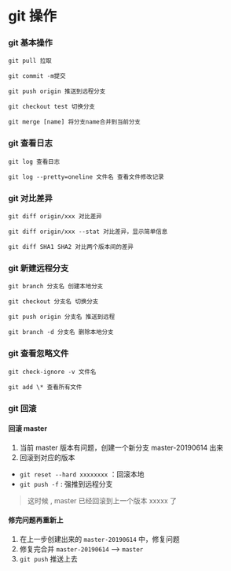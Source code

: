 # git 操作

### git 基本操作

`git pull 拉取`

`git commit -m提交`

`git push origin 推送到远程分支`

`git checkout test 切换分支`

`git merge [name] 将分支name合并到当前分支`

### git 查看日志

`git log 查看日志`

`git log --pretty=oneline 文件名 查看文件修改记录`

### git 对比差异

`git diff origin/xxx 对比差异`

`git diff origin/xxx --stat 对比差异，显示简单信息`

`git diff SHA1 SHA2 对比两个版本间的差异`

### git 新建远程分支

`git branch 分支名 创建本地分支`

`git checkout 分支名 切换分支`

`git push origin 分支名 推送到远程`

`git branch -d 分支名 删除本地分支`

### git 查看忽略文件

`git check-ignore -v 文件名`

`git add \* 查看所有文件`

### git 回滚

#### 回滚 master

1. 当前 master 版本有问题，创建一个新分支 master-20190614 出来
2. 回滚到对应的版本

-   `git reset --hard xxxxxxxx` ：回滚本地
-   `git push -f` : 强推到远程分支

> 这时候 , master 已经回滚到上一个版本 xxxxx 了

#### 修完问题再重新上

1. 在上一步创建出来的 `master-20190614` 中，修复问题
2. 修复完合并 `master-20190614` --> `master`
3. `git push` 推送上去
